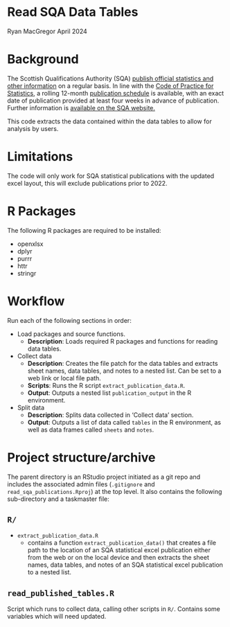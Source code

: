 Read SQA Data Tables
================
Ryan MacGregor
April 2024

# Background

The Scottish Qualifications Authority (SQA) [publish official statistics
and other information](https://www.sqa.org.uk/sqa/48269.html) on a
regular basis. In line with the [Code of Practice for
Statistics](https://code.statisticsauthority.gov.uk/), a rolling
12-month [publication schedule](https://www.sqa.org.uk/sqa/48513.html)
is available, with an exact date of publication provided at least four
weeks in advance of publication. Further information is [available on
the SQA website.](https://www.sqa.org.uk/sqa/92537.html)

This code extracts the data contained within the data tables to allow
for analysis by users.

# Limitations

The code will only work for SQA statistical publications with the
updated excel layout, this will exclude publications prior to 2022.

# R Packages

The following R packages are required to be installed:

- openxlsx
- dplyr
- purrr
- httr
- stringr

# Workflow

Run each of the following sections in order:

- Load packages and source functions.
  - **Description**: Loads required R packages and functions for reading
    data tables.
- Collect data
  - **Description**: Creates the file patch for the data tables and
    extracts sheet names, data tables, and notes to a nested list. Can
    be set to a web link or local file path.
  - **Scripts**: Runs the R script `extract_publication_data.R`.
  - **Output**: Outputs a nested list `publication_output` in the R
    environment.
- Split data
  - **Description**: Splits data collected in ‘Collect data’ section.
  - **Output**: Outputs a list of data called `tables` in the R
    environment, as well as data frames called `sheets` and `notes`.

# Project structure/archive

The parent directory is an RStudio project initiated as a git repo and
includes the associated admin files (`.gitignore` and
`read_sqa_publications.Rproj`) at the top level. It also contains the
following sub-directory and a taskmaster file:

## `R/`

- `extract_publication_data.R`
  - contains a function `extract_publication_data()` that creates a file
    path to the location of an SQA statistical excel publication either
    from the web or on the local device and then extracts the sheet
    names, data tables, and notes of an SQA statistical excel
    publication to a nested list.

## `read_published_tables.R`

Script which runs to collect data, calling other scripts in `R/`.
Contains some variables which will need updated.
